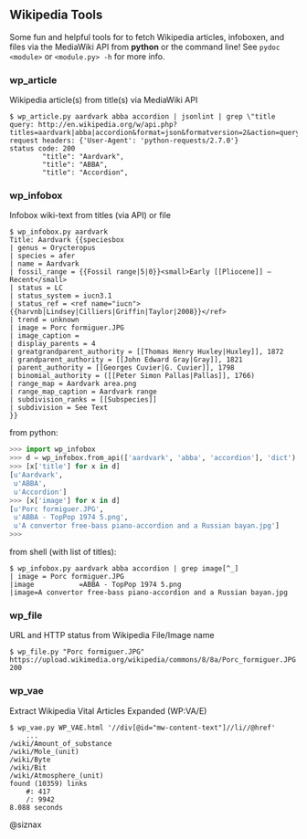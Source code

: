 ## Wikipedia Tools

Some fun and helpful tools for to fetch Wikipedia articles, infoboxen,
and files via the MediaWiki API from **python** or the command line! See ``pydoc <module>`` or
``<module.py> -h`` for more info. 


### wp_article

Wikipedia article(s) from title(s) via MediaWiki API

```shell
$ wp_article.py aardvark abba accordion | jsonlint | grep \"title
query: http://en.wikipedia.org/w/api.php?titles=aardvark|abba|accordion&format=json&formatversion=2&action=query&prop=revisions&rvprop=content&redirects&continue=
request headers: {'User-Agent': 'python-requests/2.7.0'}
status code: 200
        "title": "Aardvark",
        "title": "ABBA",
        "title": "Accordion",
```


### wp_infobox

Infobox wiki-text from titles (via API) or file

```shell
$ wp_infobox.py aardvark
Title: Aardvark {{speciesbox
| genus = Orycteropus
| species = afer
| name = Aardvark
| fossil_range = {{Fossil range|5|0}}<small>Early [[Pliocene]] – Recent</small>
| status = LC
| status_system = iucn3.1
| status_ref = <ref name="iucn">{{harvnb|Lindsey|Cilliers|Griffin|Taylor|2008}}</ref>
| trend = unknown
| image = Porc formiguer.JPG
| image_caption =
| display_parents = 4
| greatgrandparent_authority = [[Thomas Henry Huxley|Huxley]], 1872
| grandparent_authority = [[John Edward Gray|Gray]], 1821
| parent_authority = [[Georges Cuvier|G. Cuvier]], 1798
| binomial_authority = ([[Peter Simon Pallas|Pallas]], 1766)
| range_map = Aardvark area.png
| range_map_caption = Aardvark range
| subdivision_ranks = [[Subspecies]]
| subdivision = See Text
}}
```

from python:

```python
>>> import wp_infobox
>>> d = wp_infobox.from_api(['aardvark', 'abba', 'accordion'], 'dict')
>>> [x['title'] for x in d]
[u'Aardvark',
 u'ABBA',
 u'Accordion']
>>> [x['image'] for x in d]
[u'Porc formiguer.JPG',
 u'ABBA - TopPop 1974 5.png',
 u'A convertor free-bass piano-accordion and a Russian bayan.jpg']
>>>
```

from shell (with list of titles):

```shell
$ wp_infobox.py aardvark abba accordion | grep image[^_]
| image = Porc formiguer.JPG
|image           =ABBA - TopPop 1974 5.png
|image=A convertor free-bass piano-accordion and a Russian bayan.jpg
```


### wp_file

URL and HTTP status from Wikipedia File/Image name

```shell
$ wp_file.py "Porc formiguer.JPG"
https://upload.wikimedia.org/wikipedia/commons/8/8a/Porc_formiguer.JPG 200
```


### wp_vae

Extract Wikipedia Vital Articles Expanded (WP:VA/E)

```shell
$ wp_vae.py WP_VAE.html '//div[@id="mw-content-text"]//li//@href'
    ...
/wiki/Amount_of_substance
/wiki/Mole_(unit)
/wiki/Byte
/wiki/Bit
/wiki/Atmosphere_(unit)
found (10359) links
    #: 417
    /: 9942
8.088 seconds
```


@siznax